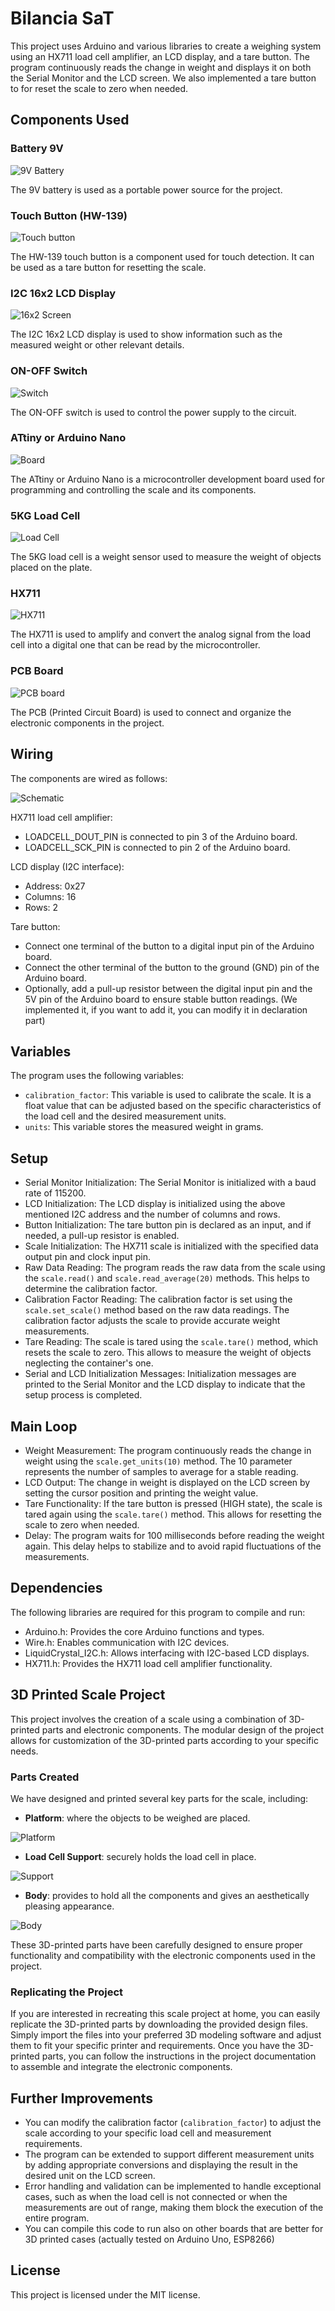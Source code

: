 # Bilancia SaT

This project uses Arduino and various libraries to create a weighing system using an HX711 load cell amplifier, an LCD display, and a tare button. The program continuously reads the change in weight and displays it on both the Serial Monitor and the LCD screen. We also implemented a tare button to for reset the scale to zero when needed.

## Components Used

### Battery 9V

<img src="medias/parts/9v_battery.jpg" alt="9V Battery">

The 9V battery is used as a portable power source for the project.

### Touch Button (HW-139)

<img src="medias/parts/touch_sensor.jpg" alt="Touch button">

The HW-139 touch button is a component used for touch detection. It can be used as a tare button for resetting the scale.

### I2C 16x2 LCD Display

<img src="medias/parts/i2c_Screen.jpg" alt="16x2 Screen">

The I2C 16x2 LCD display is used to show information such as the measured weight or other relevant details.

### ON-OFF Switch

<img src="medias/parts/on_off_switch.jpg" alt="Switch">

The ON-OFF switch is used to control the power supply to the circuit.

### ATtiny or Arduino Nano

<img src="medias/parts/board.jpg" alt="Board">

The ATtiny or Arduino Nano is a microcontroller development board used for programming and controlling the scale and its components.

### 5KG Load Cell

<img src="medias/parts/load_cell.jpg" alt="Load Cell">

The 5KG load cell is a weight sensor used to measure the weight of objects placed on the plate.

### HX711

<img src="medias/parts/hx711.jpg" alt="HX711">

The HX711 is used to amplify and convert the analog signal from the load cell into a digital one that can be read by the microcontroller.

### PCB Board

<img src="medias/parts/pcb_board.jpg" alt="PCB board">

The PCB (Printed Circuit Board) is used to connect and organize the electronic components in the project.

## Wiring
The components are wired as follows:

<img src="medias/load_cell_schematic_bb.png" alt="Schematic">

HX711 load cell amplifier:
- LOADCELL_DOUT_PIN is connected to pin 3 of the Arduino board.
- LOADCELL_SCK_PIN is connected to pin 2 of the Arduino board.

LCD display (I2C interface):
- Address: 0x27
- Columns: 16
- Rows: 2

Tare button:
- Connect one terminal of the button to a digital input pin of the Arduino board.
- Connect the other terminal of the button to the ground (GND) pin of the Arduino board.
- Optionally, add a pull-up resistor between the digital input pin and the 5V pin of the Arduino board to ensure stable button readings. (We implemented it, if you want to add it, you can modify it in declaration part)

## Variables
The program uses the following variables:

- `calibration_factor`: This variable is used to calibrate the scale. It is a float value that can be adjusted based on the specific characteristics of the load cell and the desired measurement units.
- `units`: This variable stores the measured weight in grams.

## Setup
- Serial Monitor Initialization: The Serial Monitor is initialized with a baud rate of 115200.
- LCD Initialization: The LCD display is initialized using the above mentioned I2C address and the number of columns and rows.
- Button Initialization: The tare button pin is declared as an input, and if needed, a pull-up resistor is enabled.
- Scale Initialization: The HX711 scale is initialized with the specified data output pin and clock input pin.
- Raw Data Reading: The program reads the raw data from the scale using the `scale.read()` and `scale.read_average(20)` methods. This helps to determine the calibration factor.
- Calibration Factor Reading: The calibration factor is set using the `scale.set_scale()` method based on the raw data readings. The calibration factor adjusts the scale to provide accurate weight measurements.
- Tare Reading: The scale is tared using the `scale.tare()` method, which resets the scale to zero. This allows to measure the weight of objects neglecting the container's one.
- Serial and LCD Initialization Messages: Initialization messages are printed to the Serial Monitor and the LCD display to indicate that the setup process is completed.

## Main Loop
- Weight Measurement: The program continuously reads the change in weight using the `scale.get_units(10)` method. The 10 parameter represents the number of samples to average for a stable reading.
- LCD Output: The change in weight is displayed on the LCD screen by setting the cursor position and printing the weight value.
- Tare Functionality: If the tare button is pressed (HIGH state), the scale is tared again using the `scale.tare()` method. This allows for resetting the scale to zero when needed.
- Delay: The program waits for 100 milliseconds before reading the weight again. This delay helps to stabilize and to avoid rapid fluctuations of the measurements.

## Dependencies
The following libraries are required for this program to compile and run:

- Arduino.h: Provides the core Arduino functions and types.
- Wire.h: Enables communication with I2C devices.
- LiquidCrystal_I2C.h: Allows interfacing with I2C-based LCD displays.
- HX711.h: Provides the HX711 load cell amplifier functionality.

## 3D Printed Scale Project

This project involves the creation of a scale using a combination of 3D-printed parts and electronic components. The modular design of the project allows for customization of the 3D-printed parts according to your specific needs.

### Parts Created

We have designed and printed several key parts for the scale, including:

- **Platform**: where the objects to be weighed are placed.

<img src="medias/printed_part/place_load_cell.png" alt="Platform">

- **Load Cell Support**: securely holds the load cell in place.

<img src="medias/printed_part/support_load_cell.png" alt="Support">

- **Body**: provides to hold all the components and gives an aesthetically pleasing appearance.

<img src="medias/printed_part/body_load_cell.png" alt="Body">

These 3D-printed parts have been carefully designed to ensure proper functionality and compatibility with the electronic components used in the project.

### Replicating the Project

If you are interested in recreating this scale project at home, you can easily replicate the 3D-printed parts by downloading the provided design files. Simply import the files into your preferred 3D modeling software and adjust them to fit your specific printer and requirements. Once you have the 3D-printed parts, you can follow the instructions in the project documentation to assemble and integrate the electronic components.

## Further Improvements
- You can modify the calibration factor (`calibration_factor`) to adjust the scale according to your specific load cell and measurement requirements.
- The program can be extended to support different measurement units by adding appropriate conversions and displaying the result in the desired unit on the LCD screen.
- Error handling and validation can be implemented to handle exceptional cases, such as when the load cell is not connected or when the measurements are out of range, making them block the execution of the entire program.
- You can compile this code to run also on other boards that are better for 3D printed cases (actually tested on Arduino Uno, ESP8266)

## License
This project is licensed under the MIT license.